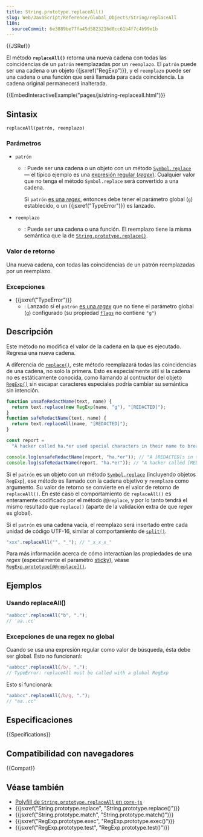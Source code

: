 ```yaml
---
title: String.prototype.replaceAll()
slug: Web/JavaScript/Reference/Global_Objects/String/replaceAll
l10n:
  sourceCommit: 6e3889be77fa45d5823216d0cc61b4f7c4b99e1b
---
```


{{JSRef}}

El método **`replaceAll()`** retorna una nueva cadena con todas las coincidencias de un `patrón` reemplazadas por un `reemplazo`. El `patrón` puede ser una cadena o un objeto {{jsxref("RegExp")}}, y el `reemplazo` puede ser una cadena o una función que será llamada para cada coincidencia. La cadena original permanecerá inalterada.

{{EmbedInteractiveExample("pages/js/string-replaceall.html")}}

## Sintasix

```js-nolint
replaceAll(patrón, reemplazo)
```

### Parámetros

- `patrón`

  - : Puede ser una cadena o un objeto con un método [`Symbol.replace`](/es/docs/Web/JavaScript/Reference/Global_Objects/Symbol/replace) — el típico ejemplo es una [expresión regular (_regex_)](/es/docs/Web/JavaScript/Reference/Global_Objects/RegExp). Cualquier valor que no tenga el método `Symbol.replace` será convertido a una cadena.

    Si `patrón` [es una _regex_](/es/docs/Web/JavaScript/Reference/Global_Objects/RegExp#special_handling_for_regexes), entonces debe tener el parámetro global (`g`) establecido, o un {{jsxref("TypeError")}} es lanzado.

- `reemplazo`

  - : Puede ser una cadena o una función. El reemplazo tiene la misma semántica que la de [`String.prototype.replace()`](/es/docs/Web/JavaScript/Reference/Global_Objects/String/replace).

### Valor de retorno

Una nueva cadena, con todas las coincidencias de un patrón reemplazadas por un reemplazo.

### Excepciones

- {{jsxref("TypeError")}}
  - : Lanzado si el `patrón` [es una _regex_](/es/docs/Web/JavaScript/Reference/Global_Objects/RegExp#special_handling_for_regexes) que no tiene el parámetro global (`g`) configurado (su propiedad [`flags`](/es/docs/Web/JavaScript/Reference/Global_Objects/RegExp/flags) no contiene `"g"`)

## Descripción

Este método no modifica el valor de la cadena en la que es ejecutado. Regresa una nueva cadena.

A diferencia de [`replace()`](/es/docs/Web/JavaScript/Reference/Global_Objects/String/replace), este método reemplazará todas las coincidencias de una cadena, no solo la primera. Esto es especialmente útil si la cadena no es estáticamente conocida, como llamando al contructor del objeto [`RegExp()`](/es/docs/Web/JavaScript/Reference/Global_Objects/RegExp/RegExp) sin escapar caracteres especiales podría cambiar su semántica sin intención.

```js
function unsafeRedactName(text, name) {
  return text.replace(new RegExp(name, "g"), "[REDACTED]");
}
function safeRedactName(text, name) {
  return text.replaceAll(name, "[REDACTED]");
}

const report =
  "A hacker called ha.*er used special characters in their name to breach the system.";

console.log(unsafeRedactName(report, "ha.*er")); // "A [REDACTED]s in their name to breach the system."
console.log(safeRedactName(report, "ha.*er")); // "A hacker called [REDACTED] used special characters in their name to breach the system."
```

Si el `patrón` es un objeto con un método [`Symbol.replace`](/es/docs/Web/JavaScript/Reference/Global_Objects/Symbol/replace) (incluyendo objetos `RegExp`), ese método es llamado con la cadena objetivo y `reemplazo` como argumento. Su valor de retorno se convierte en el valor de retorno de `replaceAll()`. En este caso el comportamiento de `replaceAll()` es enteramente codificado por el método `@@replace`, y por lo tanto tendrá el mismo resultado que `replace()` (aparte de la validación extra de que _regex_ es global).

Si el `patrón` es una cadena vacía, el reemplazo será insertado entre cada unidad de código UTF-16, similar al comportamiento de [`split()`](/es/docs/Web/JavaScript/Reference/Global_Objects/String/split).

```js
"xxx".replaceAll("", "_"); // "_x_x_x_"
```

Para más información acerca de cómo interactúan las propiedades de una _regex_ (especialmente el paramétro [sticky](/es/docs/Web/JavaScript/Reference/Global_Objects/RegExp/sticky)), véase [`RegExp.prototype[@@replace]()`](/es/docs/Web/JavaScript/Reference/Global_Objects/RegExp/@@replace).

## Ejemplos

### Usando replaceAll()

```js
"aabbcc".replaceAll("b", ".");
// 'aa..cc'
```

### Excepciones de una regex no global

Cuando se usa una expresión regular como valor de búsqueda, ésta debe ser global. Esto no funcionará:

```js example-bad
"aabbcc".replaceAll(/b/, ".");
// TypeError: replaceAll must be called with a global RegExp
```

Esto sí funcionará:

```js example-good
"aabbcc".replaceAll(/b/g, ".");
// "aa..cc"
```

## Especificaciones

{{Specifications}}

## Compatibilidad con navegadores

{{Compat}}

## Véase también

- [Polyfill de `String.prototype.replaceAll` en `core-js`](https://github.com/zloirock/core-js#ecmascript-string-and-regexp)
- {{jsxref("String.prototype.replace", "String.prototype.replace()")}}
- {{jsxref("String.prototype.match", "String.prototype.match()")}}
- {{jsxref("RegExp.prototype.exec", "RegExp.prototype.exec()")}}
- {{jsxref("RegExp.prototype.test", "RegExp.prototype.test()")}}
